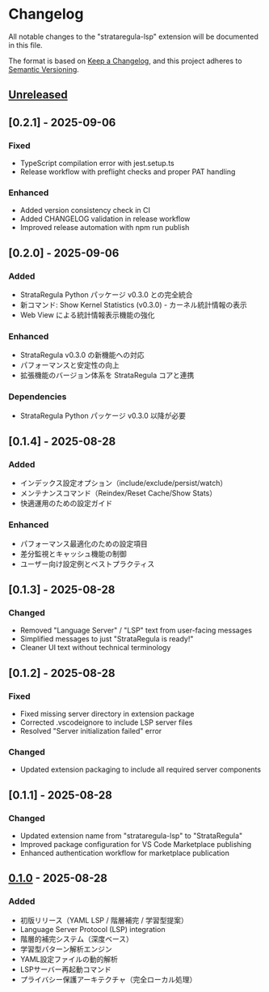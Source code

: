 # Changelog

All notable changes to the "strataregula-lsp" extension will be documented in this file.

The format is based on [Keep a Changelog](https://keepachangelog.com/en/1.0.0/),
and this project adheres to [Semantic Versioning](https://semver.org/spec/v2.0.0.html).

## [Unreleased]

## [0.2.1] - 2025-09-06

### Fixed
- TypeScript compilation error with jest.setup.ts
- Release workflow with preflight checks and proper PAT handling

### Enhanced
- Added version consistency check in CI
- Added CHANGELOG validation in release workflow
- Improved release automation with npm run publish

## [0.2.0] - 2025-09-06

### Added
- StrataRegula Python パッケージ v0.3.0 との完全統合
- 新コマンド: Show Kernel Statistics (v0.3.0) - カーネル統計情報の表示
- Web View による統計情報表示機能の強化

### Enhanced
- StrataRegula v0.3.0 の新機能への対応
- パフォーマンスと安定性の向上
- 拡張機能のバージョン体系を StrataRegula コアと連携

### Dependencies
- StrataRegula Python パッケージ v0.3.0 以降が必要

## [0.1.4] - 2025-08-28

### Added
- インデックス設定オプション（include/exclude/persist/watch）
- メンテナンスコマンド（Reindex/Reset Cache/Show Stats）
- 快適運用のための設定ガイド

### Enhanced  
- パフォーマンス最適化のための設定項目
- 差分監視とキャッシュ機能の制御
- ユーザー向け設定例とベストプラクティス

## [0.1.3] - 2025-08-28

### Changed
- Removed "Language Server" / "LSP" text from user-facing messages
- Simplified messages to just "StrataRegula is ready!"
- Cleaner UI text without technical terminology

## [0.1.2] - 2025-08-28

### Fixed
- Fixed missing server directory in extension package
- Corrected .vscodeignore to include LSP server files
- Resolved "Server initialization failed" error

### Changed  
- Updated extension packaging to include all required server components

## [0.1.1] - 2025-08-28

### Changed
- Updated extension name from "strataregula-lsp" to "StrataRegula" 
- Improved package configuration for VS Code Marketplace publishing
- Enhanced authentication workflow for marketplace publication

## [0.1.0] - 2025-08-28

### Added
- 初版リリース（YAML LSP / 階層補完 / 学習型提案）
- Language Server Protocol (LSP) integration
- 階層的補完システム（深度ベース）
- 学習型パターン解析エンジン
- YAML設定ファイルの動的解析
- LSPサーバー再起動コマンド
- プライバシー保護アーキテクチャ（完全ローカル処理）

[Unreleased]: https://github.com/unizontech/strataregula-vscode/compare/v0.1.0...HEAD
[0.1.0]: https://github.com/unizontech/strataregula-vscode/releases/tag/v0.1.0
